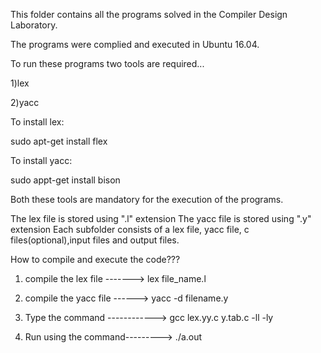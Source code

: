 This folder contains all the programs solved in the Compiler Design Laboratory. 

The programs were complied and executed in Ubuntu 16.04.

To run these programs two tools are required...

  1)lex
  
  2)yacc
  
To install lex:

  sudo apt-get install flex

To install yacc:

  sudo appt-get install bison
  
Both these tools are mandatory for the execution of the programs.

The lex file is stored using  ".l" extension
The yacc file is stored using ".y" extension
Each subfolder consists of a lex file, yacc file, c files(optional),input files and output files.

How to compile and execute the code???

  1) compile the lex file -------> lex file_name.l
  
  2) compile the yacc file ------>  yacc -d filename.y
  
  3) Type the command ------------> gcc lex.yy.c y.tab.c -ll -ly
  
  4) Run using the command---------> ./a.out
